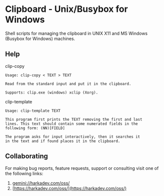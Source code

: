 Clipboard - Unix/Busybox for Windows
====================================

Shell scripts for managing the clipboard in UNIX X11 and MS Windows
(Busybox for Windows) machines.

## Help

clip-copy

    Usage: clip-copy < TEXT > TEXT
    
    Read from the standard input and put it in the clipboard.
    
    Supports: clip.exe (windows) xclip (Xorg).

clip-template

    Usage: clip-template TEXT
    
    This program first prints the TEXT removing the first and last
    lines. This text should contain some numerated fields in the
    following form: (NN)[FIELD]
    
    The program asks for input interactively, then it searches it
    in the text and if found places it in the clipboard.

## Collaborating

For making bug reports, feature requests, support or consulting visit
one of the following links:

1. [gemini://harkadev.com/oss/](gemini://harkadev.com/oss/)
2. [https://harkadev.com/oss/](https://harkadev.com/oss/)
